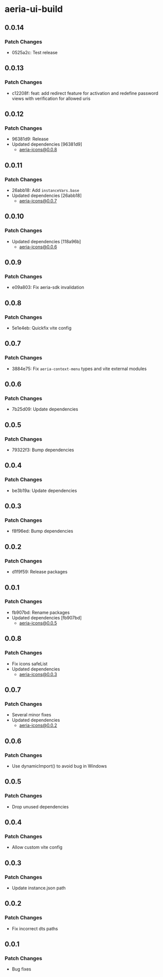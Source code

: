 # aeria-ui-build

## 0.0.14

### Patch Changes

- 0525a2c: Test release

## 0.0.13

### Patch Changes

- c12208f: feat: add redirect feature for activation and redefine password views with verification for allowed uris

## 0.0.12

### Patch Changes

- 96381d9: Release
- Updated dependencies [96381d9]
  - aeria-icons@0.0.8

## 0.0.11

### Patch Changes

- 26abb18: Add `instanceVars.base`
- Updated dependencies [26abb18]
  - aeria-icons@0.0.7

## 0.0.10

### Patch Changes

- Updated dependencies [118a96b]
  - aeria-icons@0.0.6

## 0.0.9

### Patch Changes

- e09a803: Fix aeria-sdk invalidation

## 0.0.8

### Patch Changes

- 5e1e4eb: Quickfix vite config

## 0.0.7

### Patch Changes

- 3884e75: Fix `aeria-context-menu` types and vite external modules

## 0.0.6

### Patch Changes

- 7b25d09: Update dependencies

## 0.0.5

### Patch Changes

- 79322f3: Bump dependencies

## 0.0.4

### Patch Changes

- be3b19a: Update dependencies

## 0.0.3

### Patch Changes

- f8f96ed: Bump dependencies

## 0.0.2

### Patch Changes

- d1f9f59: Release packages

## 0.0.1

### Patch Changes

- fb907bd: Rename packages
- Updated dependencies [fb907bd]
  - aeria-icons@0.0.5

## 0.0.8

### Patch Changes

- Fix icons safeList
- Updated dependencies
  - aeria-icons@0.0.3

## 0.0.7

### Patch Changes

- Several minor fixes
- Updated dependencies
  - aeria-icons@0.0.2

## 0.0.6

### Patch Changes

- Use dynamicImport() to avoid bug in Windows

## 0.0.5

### Patch Changes

- Drop unused dependencies

## 0.0.4

### Patch Changes

- Allow custom vite config

## 0.0.3

### Patch Changes

- Update instance.json path

## 0.0.2

### Patch Changes

- Fix incorrect dts paths

## 0.0.1

### Patch Changes

- Bug fixes

